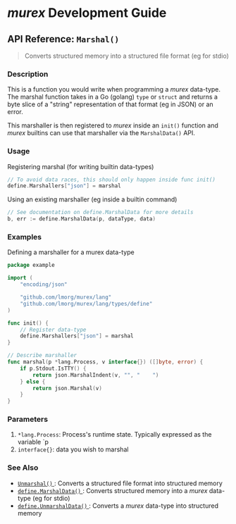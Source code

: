 # _murex_ Development Guide

## API Reference: `Marshal()` 

> Converts structured memory into a structured file format (eg for stdio)

### Description

This is a function you would write when programming a _murex_ data-type.
The marshal function takes in a Go (golang) `type` or `struct` and returns
a byte slice of a "string" representation of that format (eg in JSON) or an
error.

This marshaller is then registered to _murex_ inside an `init()` function
and _murex_ builtins can use that marshaller via the `MarshalData()` API.

### Usage

Registering marshal (for writing builtin data-types)

```go
// To avoid data races, this should only happen inside func init()
define.Marshallers["json"] = marshal
```

Using an existing marshaller (eg inside a builtin command)

```go
// See documentation on define.MarshalData for more details
b, err := define.MarshalData(p, dataType, data)
```

### Examples

Defining a marshaller for a murex data-type

```go
package example

import (
	"encoding/json"

	"github.com/lmorg/murex/lang"
	"github.com/lmorg/murex/lang/types/define"
)

func init() {
	// Register data-type
	define.Marshallers["json"] = marshal
}

// Describe marshaller
func marshal(p *lang.Process, v interface{}) ([]byte, error) {
	if p.Stdout.IsTTY() {
		return json.MarshalIndent(v, "", "    ")
	} else {
		return json.Marshal(v)
	}
}
```

### Parameters

1. `*lang.Process`: Process's runtime state. Typically expressed as the variable `p
2. `interface{}`: data you wish to marshal

### See Also

* [`Unmarshal()` ](../apis/unmarshal.md):
  Converts a structured file format into structured memory
* [`define.MarshalData()` ](../apis/marshaldata.md):
  Converts structured memory into a _murex_ data-type (eg for stdio)
* [`define.UnmarshalData()` ](../apis/unmarshaldata.md):
  Converts a _murex_ data-type into structured memory